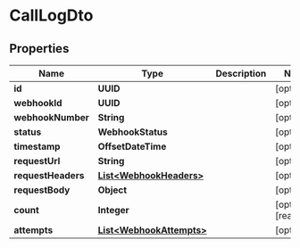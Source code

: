

# CallLogDto


## Properties

| Name | Type | Description | Notes |
|------------ | ------------- | ------------- | -------------|
|**id** | **UUID** |  |  [optional] |
|**webhookId** | **UUID** |  |  [optional] |
|**webhookNumber** | **String** |  |  [optional] |
|**status** | **WebhookStatus** |  |  [optional] |
|**timestamp** | **OffsetDateTime** |  |  [optional] |
|**requestUrl** | **String** |  |  [optional] |
|**requestHeaders** | [**List&lt;WebhookHeaders&gt;**](WebhookHeaders.md) |  |  [optional] |
|**requestBody** | **Object** |  |  [optional] |
|**count** | **Integer** |  |  [optional] [readonly] |
|**attempts** | [**List&lt;WebhookAttempts&gt;**](WebhookAttempts.md) |  |  [optional] |



